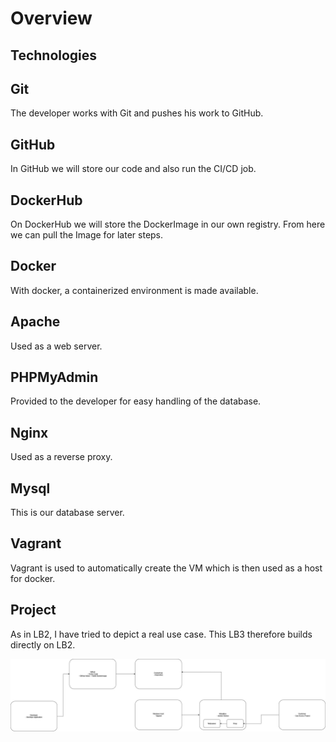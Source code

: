 
# Overview

## Technologies

## Git
The developer works with Git and pushes his work to GitHub.
  

## GitHub
In GitHub we will store our code and also run the CI/CD job.
  

## DockerHub
On DockerHub we will store the DockerImage in our own registry. From here we can pull the Image for later steps. 

## Docker
With docker, a containerized environment is made available.

  
## Apache
Used as a web server.

## PHPMyAdmin
Provided to the developer for easy handling of the database.

## Nginx
Used as a reverse proxy.

## Mysql
This is our database server.

## Vagrant
Vagrant is used to automatically create the VM which is then used as a host for docker.


## Project
As in LB2, I have tried to depict a real use case. This LB3 therefore builds directly on LB2.


![Alt text](<pics/Overview.jpg>)